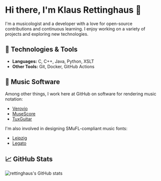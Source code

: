 # Hi there, I'm Klaus Rettinghaus 👋

I'm a musicologist and a developer with a love for open-source contributions and continuous learning. I enjoy working on a variety of projects and exploring new technologies.

## 🔧 Technologies & Tools

- **Languages:** C, C++, Java, Python, XSLT
- **Other Tools:** Git, Docker, GitHub Actions

## 🎼 Music Software

Among other things, I work here at GitHub on software for rendering music notation:

- [Verovio](https://github.com/rism-digital/verovio)
- [MuseScore](https://github.com/rism-digital/verovio)
- [TuxGuitar](https://github.com/helge17/tuxguitar)

I'm also involved in designing SMuFL-compliant music fonts:

- [Leipzig](https://github.com/rism-digital/leipzig)
- [Legato](https://github.com/enote-GmbH/legato)

## 📈 GitHub Stats

![rettinghaus's GitHub stats](https://github-readme-stats.vercel.app/api?username=rettinghaus&show_icons=true&theme=transparent)

<!--
**rettinghaus/rettinghaus** is a ✨ _special_ ✨ repository because its `README.md` (this file) appears on your GitHub profile.

Here are some ideas to get you started:

- 🔭 I’m currently working on ...
- 🌱 I’m currently learning ...
- 👯 I’m looking to collaborate on ...
- 🤔 I’m looking for help with ...
- 💬 Ask me about ...
- 📫 How to reach me: ...
- 😄 Pronouns: ...
- ⚡ Fun fact: ...
-->
